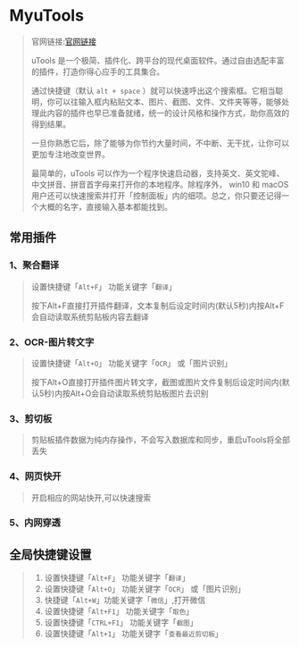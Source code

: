 # MyuTools

> 官网链接:[官网链接](https://u.tools/)
>
> uTools 是一个极简、插件化、跨平台的现代桌面软件。通过自由选配丰富的插件，打造你得心应手的工具集合。
>
> 通过快捷键（默认 `alt + space` ）就可以快速呼出这个搜索框。它相当聪明，你可以往输入框内粘贴文本、图片、截图、文件、文件夹等等，能够处理此内容的插件也早已准备就绪，统一的设计风格和操作方式，助你高效的得到结果。
>
> 一旦你熟悉它后，除了能够为你节约大量时间，不中断、无干扰，让你可以更加专注地改变世界。
>
> 最简单的，uTools 可以作为一个程序快速启动器，支持英文、英文驼峰、中文拼音、拼音首字母来打开你的本地程序。除程序外， win10 和 macOS 用户还可以快速搜索并打开「控制面板」内的细项。总之，你只要还记得一个大概的名字，直接输入基本都能找到。

## 常用插件

### 1、聚合翻译

>设置快捷键「`Alt+F`」 功能关键字「`翻译`」
>
>按下Alt+F直接打开插件翻译，文本复制后设定时间内(默认5秒)内按Alt+F会自动读取系统剪贴板内容去翻译

### 2、OCR-图片转文字

>设置快捷键「`Alt+O`」 功能关键字「`OCR`」 或「图片识别」
>
>按下Alt+O直接打开插件图片转文字，截图或图片文件复制后设定时间内(默认5秒)内按Alt+O会自动读取系统剪贴板图片去识别

### 3、剪切板

> 剪贴板插件数据为纯内存操作，不会写入数据库和同步，重启uTools将全部丢失

### 4、网页快开

>开启相应的网站快开,可以快速搜索

### 5、内网穿透

> 

## 全局快捷键设置

>1. 设置快捷键「`Alt+F`」 功能关键字「`翻译`」
>2. 设置快捷键「`Alt+O`」 功能关键字「`OCR`」 或「图片识别」
>3. 快捷键「`Alt+W`」功能关键字「`微信`」,打开微信
>4. 设置快捷键「`Alt+F1`」 功能关键字「`取色`」
>5. 设置快捷键「`CTRL+F1`」 功能关键字「`截图`」
>6. 设置快捷键「`Alt+1`」 功能关键字「`查看最近剪切板`」